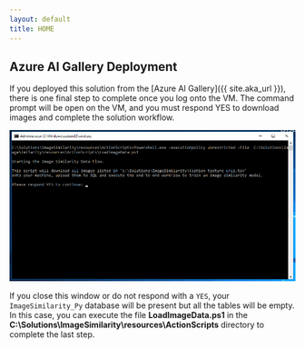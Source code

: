 ```yaml
---
layout: default
title: HOME
---
```


## Azure AI Gallery Deployment

If you deployed this solution from the [Azure AI Gallery]({{ site.aka_url }}), there is one final step to complete once you log onto the VM. The command prompt will be open on the VM, and you must respond YES to download images and complete the solution workflow.  

<img src="images/prompt.png" > 

If you close this window or do not respond with a `YES`, your `ImageSimilarity_Py` database will be present but all the tables will be empty. In this case, you can execute the file **LoadImageData.ps1** in the **C:\Solutions\ImageSimilarity\resources\ActionScripts** directory to complete the last step.




